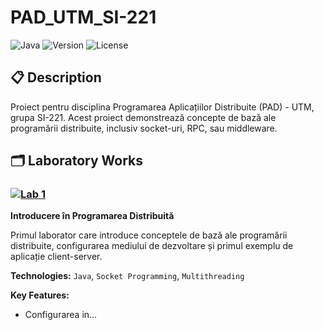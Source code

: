 # PAD_UTM_SI-221

![Java](https://img.shields.io/badge/Java-ED8B00?style=for-the-badge&logo=java&logoColor=white) ![Version](https://img.shields.io/badge/version-1.0.0-blue?style=for-the-badge) ![License](https://img.shields.io/badge/license-MIT-green?style=for-the-badge) 


## 📋 Description

Proiect pentru disciplina Programarea Aplicațiilor Distribuite (PAD) - UTM, grupa SI-221. Acest proiect demonstrează concepte de bază ale programării distribuite, inclusiv socket-uri, RPC, sau middleware.

## 🗂️ Laboratory Works

### [![Lab 1](https://img.shields.io/badge/Lab%201-8A2BE2?style=for-the-badge&logo=github&logoColor=white)](https://github.com/Fr4GShoW/PAD_UTM_SI-221/tree/main/Lab1)

**Introducere în Programarea Distribuită**

Primul laborator care introduce conceptele de bază ale programării distribuite, configurarea mediului de dezvoltare și primul exemplu de aplicație client-server.

**Technologies:** `Java`, `Socket Programming`, `Multithreading`

**Key Features:**
- Configurarea in...
